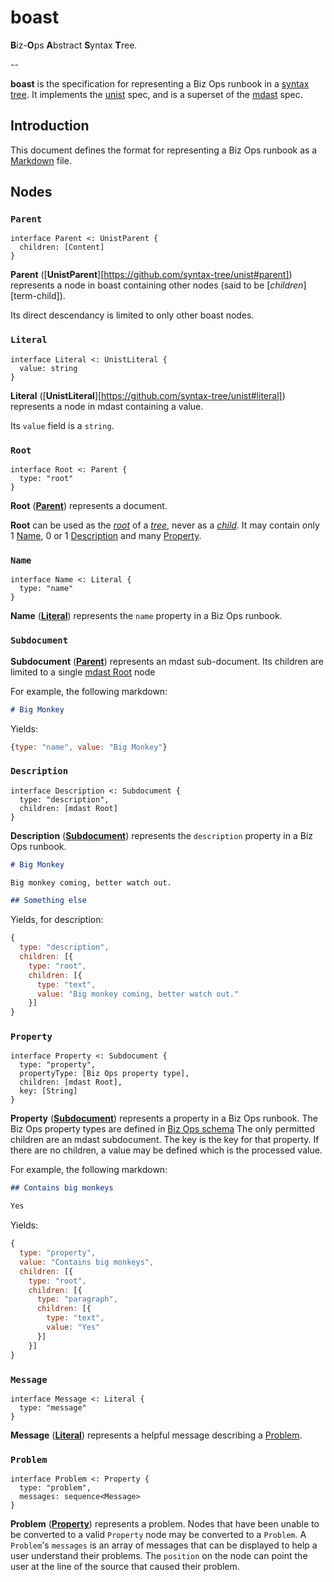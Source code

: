 # boast

**B**iz-**O**ps **A**bstract **S**yntax **T**ree.

--

**boast** is the specification for representing a Biz Ops runbook in a
[syntax tree](https://github.com/syntax-tree/unist#syntax-tree). It implements the [unist](https://github.com/syntax-tree/unist) spec, and is a superset of the [mdast](https://github.com/syntax-tree/mdast) spec.

## Introduction

This document defines the format for representing a Biz Ops runbook as a [Markdown](https://daringfireball.net/projects/markdown/) file.

## Nodes

### `Parent`

```idl
interface Parent <: UnistParent {
  children: [Content]
}
```

**Parent** ([**UnistParent**][https://github.com/syntax-tree/unist#parent]) represents a node in boast
containing other nodes (said to be [_children_][term-child]).

Its direct descendancy is limited to only other boast nodes.

### `Literal`

```idl
interface Literal <: UnistLiteral {
  value: string
}
```

**Literal** ([**UnistLiteral**][https://github.com/syntax-tree/unist#literal]) represents a node in mdast
containing a value.

Its `value` field is a `string`.

### `Root`

```idl
interface Root <: Parent {
  type: "root"
}
```

**Root** ([**Parent**](#parent)) represents a document.

**Root** can be used as the [_root_](https://github.com/syntax-tree/unist#root)
of a [_tree_](https://github.com/syntax-tree/unist#tree), never as a
[_child_](https://github.com/syntax-tree/unist#child). It may contain only 1
[Name](#name), 0 or 1 [Description](#description) and many
[Property](#property).

### `Name`

```idl
interface Name <: Literal {
  type: "name"
}
```

**Name** ([**Literal**](#literal)) represents the `name` property in a Biz Ops
runbook.

### `Subdocument`

**Subdocument** ([**Parent**](#parent)) represents an mdast sub-document. Its
children are limited to a single
[mdast Root](https://github.com/syntax-tree/mdast#root) node

For example, the following markdown:

```md
# Big Monkey
```

Yields:

```js
{type: "name", value: "Big Monkey"}
```

### `Description`

```idl
interface Description <: Subdocument {
  type: "description",
  children: [mdast Root]
}
```

**Description** ([**Subdocument**](#subdocument)) represents the `description`
property in a Biz Ops runbook.

```md
# Big Monkey

Big monkey coming, better watch out.

## Something else
```

Yields, for description:

```js
{
  type: "description",
  children: [{
    type: "root",
    children: [{
      type: "text",
      value: "Big monkey coming, better watch out."
    }]
}
```

### `Property`

```idl
interface Property <: Subdocument {
  type: "property",
  propertyType: [Biz Ops property type],
  children: [mdast Root],
  key: [String]
}
```

**Property** ([**Subdocument**](#subdocument)) represents a
property in a Biz Ops runbook. The Biz Ops property types are defined in
[Biz Ops schema](https://github.com/Financial-Times/biz-ops-schema/blob/01ae5ad/lib/primitive-types-map.js)
The only permitted children are an mdast subdocument. The key is the key for
that property. If there are no children, a value may be defined which is the
processed value.

For example, the following markdown:

```md
## Contains big monkeys

Yes
```

Yields:

```js
{
  type: "property",
  value: "Contains big monkeys",
  children: [{
    type: "root",
    children: [{
      type: "paragraph",
      children: [{
        type: "text",
        value: "Yes"
      }]
    }]
}
```

### `Message`

```idl
interface Message <: Literal {
  type: "message"
}
```

**Message** ([**Literal**](#literal)) represents a helpful message describing a
[Problem](#problem).

### `Problem`

```idl
interface Problem <: Property {
  type: "problem",
  messages: sequence<Message>
}
```

**Problem** ([**Property**](#property)) represents a problem. Nodes that have been
unable to be converted to a valid `Property` node may be converted to a
`Problem`. A `Problem`'s `messages` is an array of messages that can be
displayed to help a user understand their problems. The `position` on the node
can point the user at the line of the source that caused their problem.
